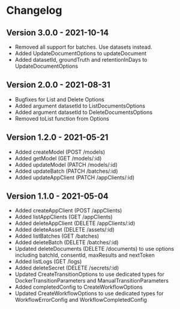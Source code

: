 # Changelog 

## Version 3.0.0 - 2021-10-14

- Removed all support for batches. Use datasets instead.
- Added UpdateDocumentOptions to updateDocument
- Added datasetId, groundTruth and retentionInDays to UpdateDocumentOptions

## Version 2.0.0 - 2021-08-31

- Bugfixes for List and Delete Options
- Added argument datasetId to ListDocumentsOptions 
- Added argument datasetId to DeleteDocumentsOptions
- Removed toList function from Options

## Version 1.2.0 - 2021-05-21

- Added createModel (POST /models)
- Added getModel (GET /models/:id)
- Added updateModel (PATCH /models/:id)
- Added updateBatch (PATCH /batches/:id)
- Added updateAppClient (PATCH /appClients/:id)

## Version 1.1.0 - 2021-05-04

- Added createAppClient (POST /appClients)
- Added listAppClients (GET /appClients)
- Added deleteAppClient (DELETE /appClients/:id)
- Added deleteAsset (DELETE /assets/:id)
- Added listBatches (GET /batches)
- Added deleteBatch (DELETE /batches/:id)
- Updated deleteDocuments (DELETE /documents) to use options including batchId, consentId, maxResults and nextToken 
- Added listLogs (GET /logs)
- Added deleteSecret (DELETE /secrets/:id)
- Updated CreateTransitionOptions to use dedicated types for DockerTransitionParameters and ManualTransitionParameters
- Added completedConfig to CreateWorkflowOptions 
- Updated CreateWorkflowOptions to use dedicated types for WorkflowErrorConfig and WorkflowCompletedConfig
